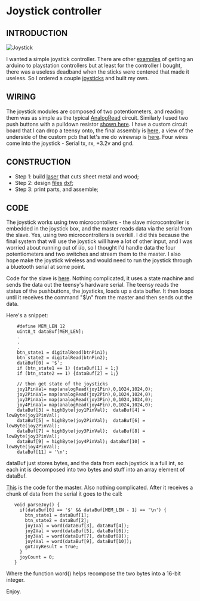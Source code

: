 # Joystick controller

## INTRODUCTION
![Joystick](http://i.imgur.com/1tFL8Y6.jpg) 

I wanted a simple joystick controller. There are other [examples](http://store.curiousinventor.com/guides/PS2/) of getting an arduino to playstation controllers but at least for the controller I bought, there was a useless deadband when the sticks were centered that made it useless. So I ordered a couple [joysticks](http://www.robotshop.com/en/2-axis-joystick.html) and built my own.

## WIRING
The joystick modules are composed of two potentiometers, and reading them was as simple as the typical [AnalogRead](https://www.arduino.cc/en/Tutorial/ReadAnalogVoltage) circuit. Similarly I used two push buttons with a pulldown resistor [shown here](https://www.arduino.cc/en/tutorial/button). I have a custom circuit board that I can drop a teensy onto, the final assembly is [here](http://i.imgur.com/AM6NEAo.jpg), a view of the underside of the custom pcb that let's me do wirewrap is [here](http://i.imgur.com/KBIptDZ.jpg). Four wires come into the joystick - Serial tx, rx, +3.2v and gnd. 

## CONSTRUCTION
* Step 1: build [laser](https://www.reddit.com/r/lasercutting/comments/55f0kb/meet_my_300w_co2_laser/) that cuts sheet metal and wood;
* Step 2: design [files](https://github.com/owhite/arduino/blob/master/joystick/docs/joystick.pdf) [dxf](https://github.com/owhite/arduino/blob/master/joystick/docs/joystick.dxf);
* Step 3: print parts, and assemble;

## CODE
The joystick works using two microcontollers - the slave microcontroller is embedded in the joystick box, and the master reads data via the serial from the slave. Yes, using two microcontrollers is overkill. I did this because the final system that will use the joystick will have a lot of other input, and I was worried about running out of i/o, so I thought I'd handle data the four potentiometers and two switches and stream them to the master. I also hope make the joystick wireless and would need to run the joystick through a bluetooth serial at some point. 

Code for the slave is [here](https://raw.githubusercontent.com/owhite/arduino/master/joystick/slave/slave.ino). Nothing complicated, it uses a state machine and sends the data out the teensy's hardware serial. The teensy reads the status of the pushbuttons, the joysticks, loads up a data buffer. It then loops until it receives the command "$\n" from the master and then sends out the data.

Here's a snippet:
```
    #define MEM_LEN 12
    uint8_t dataBuf[MEM_LEN]; 
    .
    . 
    .
    btn_state1 = digitalRead(btnPin1);
    btn_state2 = digitalRead(btnPin2);
    dataBuf[0] = '$'; 
    if (btn_state1 == 1) {dataBuf[1] = 1;} 
    if (btn_state2 == 1) {dataBuf[2] = 1;}

    // then get state of the joysticks
    joy1PinVal= map(analogRead(joy1Pin),0,1024,1024,0);
    joy2PinVal= map(analogRead(joy2Pin),0,1024,1024,0);
    joy3PinVal= map(analogRead(joy3Pin),0,1024,1024,0);
    joy4PinVal= map(analogRead(joy4Pin),0,1024,1024,0);
    dataBuf[3] = highByte(joy1PinVal);  dataBuf[4] = lowByte(joy1PinVal);
    dataBuf[5] = highByte(joy2PinVal);  dataBuf[6] = lowByte(joy2PinVal);
    dataBuf[7] = highByte(joy3PinVal);  dataBuf[8] = lowByte(joy3PinVal);
    dataBuf[9] = highByte(joy4PinVal); dataBuf[10] = lowByte(joy4PinVal);
    dataBuf[11] = '\n';
```

dataBuf just stores bytes, and the data from each joystick is a full int, so each int is decomposed into two bytes and stuff into an array element of dataBuf.

[This](https://raw.githubusercontent.com/owhite/arduino/master/joystick/master/master.ino) is the code for the master. Also nothing complicated. After it receives a chunk of data from the serial it goes to the call:

```
   void parseJoy() {
     if(dataBuf[0] == '$' && dataBuf[MEM_LEN - 1] == '\n') {
       btn_state1 = dataBuf[1];
       btn_state2 = dataBuf[2];
       joy1Val = word(dataBuf[3], dataBuf[4]);
       joy2Val = word(dataBuf[5], dataBuf[6]);
       joy3Val = word(dataBuf[7], dataBuf[8]);
       joy4Val = word(dataBuf[9], dataBuf[10]);
       gotJoyResult = true;
     }
     joyCount = 0;
   }
```
Where the function word() helps recompose the two bytes into a 16-bit integer.  

Enjoy.

